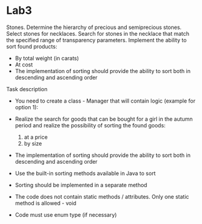 # Lab3

Stones. Determine the hierarchy of precious and semiprecious stones. Select stones for necklaces. Search for stones in the necklace that match the specified range of transparency parameters.
Implement the ability to sort found products:
- By total weight (in carats)
- At cost
- The implementation of sorting should provide the ability to sort both in descending and ascending order


Task description
- You need to create a class - Manager that will contain logic (example for option 1):
- Realize the search for goods that can be bought for a girl in the autumn period and realize the possibility of sorting the found goods:
  1. at a price
  2. by size
- The implementation of sorting should provide the ability to sort both in descending and ascending order



- Use the built-in sorting methods available in Java to sort
- Sorting should be implemented in a separate method
- The code does not contain static methods / attributes. Only one static method is allowed - void
- Code must use enum type (if necessary)


